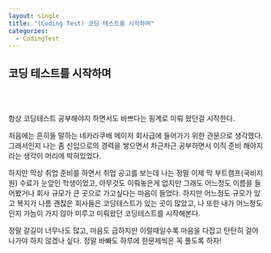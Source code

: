 ```yaml
---
layout: single
title: "(Coding Test) 코딩 테스트를 시작하며"
categories:
  - CodingTest
---
```


## 코딩 테스트를 시작하며

<br>
<br>

항상 코딩테스트 공부해야지 하면서도 바쁘다는 핑계로 미뤄 왔던걸 시작한다. 

처음에는 흔히들 말하는 네카라쿠배 메이저 회사급에 들어가기 위한 관문으로 생각했다. 그래서인지 나는 좀 신입으로의 경력을 쌓으면서 차근차근 공부하면서 이직 준비 해야지라는 생각이 머리에 박혀있었다. 

하지만 막상 취업 준비를 하면서 취업 공고를 보는데 나는 정말 이제 막 부트캠프(국비지원) 수료가 눈앞인 학생이었고, 아무것도 이뤄놓은게 없지만 그래도 어느정도 이름을 들어봤거나 회사 규모가 큰 곳으로 가고싶다는 마음이 들었다. 하지만 어느정도 규모가 있고 복지가 나름 괜찮은 회사들은 코딩테스트가 있는 곳이 많았고, 나 또한 내가 어느정도인지 가늠이 가지 않아 미루고 미뤄왔던 코딩테스트를 시작해본다.

정말 갈길이 너무나도 많고, 마음도 급하지만 이럴때일수록 마음을 다잡고 탄탄히 걸어나가야 하지 않겠나 싶다. 정말 바빠도 하루에 한문제씩은 꼭 풀도록 하자!